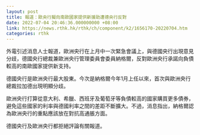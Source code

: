 ```yaml
---
layout: post
title: 報道：歐央行擬向南歐國家提供新援助遭德央行反對
date: 2022-07-04 20:46:36.000000000 +08:00
link: https://news.rthk.hk/rthk/ch/component/k2/1656170-20220704.htm
categories: rthk
---
```


外電引述消息人士報道，歐洲央行在上月中一次緊急會議上，與德國央行出現意見分歧，德國央行總裁兼歐洲央行管理委員會委員納格爾，反對歐洲央行承諾向負債較高的南歐國家提供新支持。

德國央行是歐洲央行最大股東。今次是納格爾今年1月上任以來，首次與歐洲央行總裁拉加德出現明顯分歧。

歐洲央行打算從意大利、希臘、西班牙及葡萄牙等負債較高的國家購買更多債券，避免這些國家的利率與德國利率之間的差距不斷擴大。不過，消息指出，納格爾認為歐洲央行的重點應該放在對抗高通脹方面。

德國央行及歐洲央行都拒絕評論有關報道。
